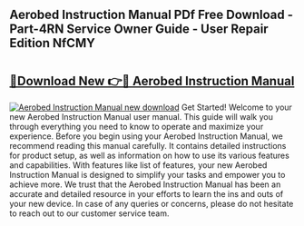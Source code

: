 ## Aerobed Instruction Manual PDf Free Download - Part-4RN Service Owner Guide - User Repair Edition NfCMY

# <h2><a href="http://bc35066.oget.top/?id=Aerobed+Instruction+Manual">🔗Download New 👉🔴 Aerobed Instruction Manual</a></h2>

[![Aerobed Instruction Manual new download](https://i.imgur.com/5g1atiW.png)](http://bc35066.oget.top/?id=Aerobed+Instruction+Manual)
Get Started! Welcome to your new Aerobed Instruction Manual user manual. This guide will walk you through everything you need to know to operate and maximize your experience. Before you begin using your Aerobed Instruction Manual, we recommend reading this manual carefully. It contains detailed instructions for product setup, as well as information on how to use its various features and capabilities. With features like list of features, your new Aerobed Instruction Manual is designed to simplify your tasks and empower you to achieve more. We trust that the Aerobed Instruction Manual has been an accurate and detailed resource in your efforts to learn the ins and outs of your new device. In case of any queries or concerns, please do not hesitate to reach out to our customer service team.
